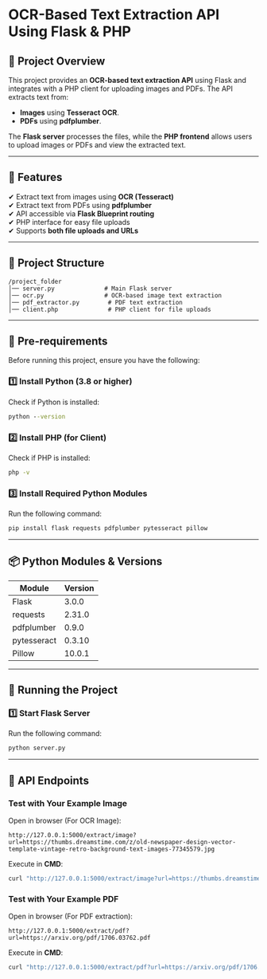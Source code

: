# OCR-Based Text Extraction API Using Flask & PHP

## 📌 Project Overview
This project provides an **OCR-based text extraction API** using Flask and integrates with a PHP client for uploading images and PDFs. The API extracts text from:
- **Images** using **Tesseract OCR**.
- **PDFs** using **pdfplumber**.

The **Flask server** processes the files, while the **PHP frontend** allows users to upload images or PDFs and view the extracted text.

---

## 🚀 Features
✔ Extract text from images using **OCR (Tesseract)**  
✔ Extract text from PDFs using **pdfplumber**  
✔ API accessible via **Flask Blueprint routing**  
✔ PHP interface for easy file uploads  
✔ Supports **both file uploads and URLs**  

---

## 📂 Project Structure
```
/project_folder
│── server.py              # Main Flask server
│── ocr.py                 # OCR-based image text extraction
│── pdf_extractor.py        # PDF text extraction
│── client.php              # PHP client for file uploads
```

---

## 🔧 Pre-requirements
Before running this project, ensure you have the following:

### **1️⃣ Install Python (3.8 or higher)**
Check if Python is installed:
```cmd
python --version
```

### **2️⃣ Install PHP (for Client)**
Check if PHP is installed:
```cmd
php -v
```

### **3️⃣ Install Required Python Modules**
Run the following command:
```cmd
pip install flask requests pdfplumber pytesseract pillow
```

---

## 📦 Python Modules & Versions
| Module      | Version  |
|------------|---------|
| Flask      | 3.0.0   |
| requests   | 2.31.0  |
| pdfplumber | 0.9.0   |
| pytesseract | 0.3.10  |
| Pillow     | 10.0.1  |

---

## 🚀 Running the Project
### **1️⃣ Start Flask Server**
Run the following command:
```cmd
python server.py
```

---

## 🔗 API Endpoints

### **Test with Your Example Image**
Open in browser (For OCR Image):
```
http://127.0.0.1:5000/extract/image?url=https://thumbs.dreamstime.com/z/old-newspaper-design-vector-template-vintage-retro-background-text-images-77345579.jpg
```

Execute in **CMD**:
```cmd
curl "http://127.0.0.1:5000/extract/image?url=https://thumbs.dreamstime.com/z/old-newspaper-design-vector-template-vintage-retro-background-text-images-77345579.jpg"
```

### **Test with Your Example PDF**
Open in browser (For PDF extraction):
```
http://127.0.0.1:5000/extract/pdf?url=https://arxiv.org/pdf/1706.03762.pdf
```

Execute in **CMD**:
```cmd
curl "http://127.0.0.1:5000/extract/pdf?url=https://arxiv.org/pdf/1706.03762.pdf"
```

